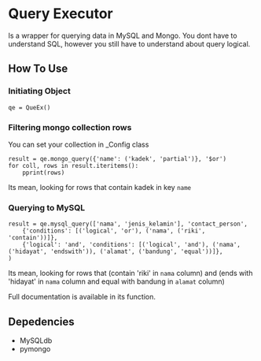 # Query Executor
Is a wrapper for querying data in MySQL and Mongo.
You dont have to understand SQL, however you still have to understand about query logical.

## How To Use
### Initiating Object
```
qe = QueEx()
```

### Filtering mongo collection rows
You can set your collection in _Config class
```
result = qe.mongo_query({'name': ('kadek', 'partial')}, '$or')
for coll, rows in result.iteritems():
    pprint(rows)
```
Its mean, looking for rows that contain kadek in key `name`

### Querying to MySQL
```
result = qe.mysql_query(['nama', 'jenis_kelamin'], 'contact_person',
    {'conditions': [('logical', 'or'), ('nama', ('riki', 'contain'))]},
    {'logical': 'and', 'conditions': [('logical', 'and'), ('nama', ('hidayat', 'endswith')), ('alamat', ('bandung', 'equal'))]},
)
```
Its mean, looking for rows that (contain 'riki' in `nama` column) and (ends with 'hidayat' in `nama` column and equal with bandung in `alamat` column)


Full documentation is available in its function.

## Depedencies
* MySQLdb
* pymongo
